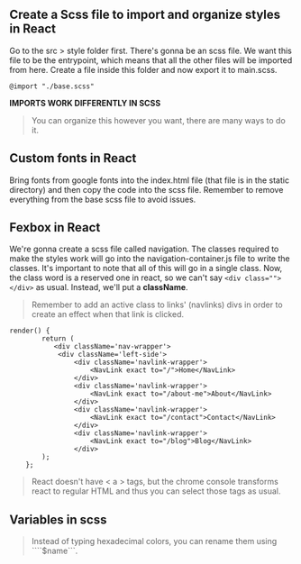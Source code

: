  ## Create a Scss file to import and organize styles in React

 Go to the src > style folder first. There's gonna be an scss file.  We want this file to be the entrypoint, which means that all the other files will be imported from here. Create a file inside this folder and now export it to main.scss.

 ```
 @import "./base.scss"
 ```

**IMPORTS WORK DIFFERENTLY IN SCSS**

 > You can organize this however you want, there are many ways to do it.

## Custom fonts in React

Bring fonts from google fonts into the index.html file (that file is in the static directory) and then copy the code into the scss file. Remember to remove everything from the base scss file to avoid issues.

## Fexbox in React

We're gonna create a scss file called navigation. The classes required to make the styles work will go into the navigation-container.js file to write the classes. It's important to note that all of this will go in a single class. Now, the class word is a reserved one in react, so we can't say ```<div class=""></div>``` as usual. Instead, we'll put a **className**.

> Remember to add an active class to links' (navlinks) divs in order to create an effect when that link is clicked.

```
render() {
        return (
           <div className='nav-wrapper'>
            <div className='left-side'>
                <div className='navlink-wrapper'>
                    <NavLink exact to="/">Home</NavLink>
                </div>
                <div className='navlink-wrapper'>
                    <NavLink exact to="/about-me">About</NavLink>
                </div>
                <div className='navlink-wrapper'>
                    <NavLink exact to="/contact">Contact</NavLink>
                </div>
                <div className='navlink-wrapper'>
                    <NavLink exact to="/blog">Blog</NavLink>
                </div>
        );
    };
```

> React doesn't have < a > tags, but the chrome console transforms react to regular HTML and thus you can select those tags as usual.

## Variables in scss

> Instead of typing hexadecimal colors, you can rename them using ````$name```.